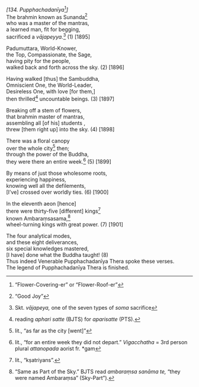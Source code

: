 *\[134. Pupphachadanīya*[^1]*\]*  
The brahmin known as Sunanda[^2]  
who was a master of the mantras,  
a learned man, fit for begging,  
sacrificed a *vājapeyya.*[^3] (1) \[1895\]

Padumuttara, World-Knower,  
the Top, Compassionate, the Sage,  
having pity for the people,  
walked back and forth across the sky. (2) \[1896\]

Having walked \[thus\] the Sambuddha,  
Omniscient One, the World-Leader,  
Desireless One, with love \[for them,\]  
then thrilled[^4] uncountable beings. (3) \[1897\]

Breaking off a stem of flowers,  
that brahmin master of mantras,  
assembling all \[of his\] students ,  
threw \[them right up\] into the sky. (4) \[1898\]

There was a floral canopy  
over the whole city[^5] then;  
through the power of the Buddha,  
they were there an entire week.[^6] (5) \[1899\]

By means of just those wholesome roots,  
experiencing happiness,  
knowing well all the defilements,  
\[I’ve\] crossed over worldly ties. (6) \[1900\]

In the eleventh aeon \[hence\]  
there were thirty-five \[different\] kings[^7]  
known Ambaraṃsasama,[^8]  
wheel-turning kings with great power. (7) \[1901\]

The four analytical modes,  
and these eight deliverances,  
six special knowledges mastered,  
\[I have\] done what the Buddha taught! (8)  
Thus indeed Venerable Pupphachadanīya Thera spoke these verses.  
The legend of Pupphachadanīya Thera is finished.

[^1]: “Flower-Covering-er” or “Flower-Roof-er”

[^2]: “Good Joy”

[^3]: Skt. *vājapeya,* one of the seven types of *soma* sacrifice

[^4]: reading *aphari satte* (BJTS) for *aparisatte* (PTS).

[^5]: lit., “as far as the city \[went\]”

[^6]: lit., “for an entire week they did not depart.” *Vigacchatha* =
    3rd person plural *attanopada* aorist fr. \*gam

[^7]: lit., “kṣatriyans”.

[^8]: “Same as Part of the Sky.” BJTS read *ambaraṃsa sanāma te,* “they
    were named Ambaraṃsa” (Sky-Part”).
